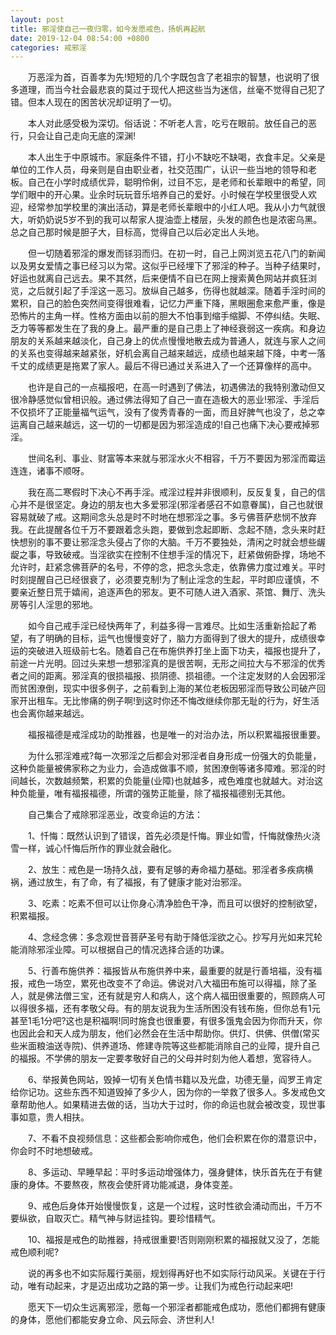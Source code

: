 ```yaml
---
layout: post
title: 邪淫使自己一夜归零，如今发愿戒色，扬帆再起航
date: 2019-12-04 08:54:00 +0800
categories: 戒邪淫
---
```


　　万恶淫为首，百善孝为先!短短的几个字既包含了老祖宗的智慧，也说明了很多道理，而当今社会最悲哀的莫过于现代人把这些当为迷信，丝毫不觉得自己犯了错。但本人现在的困苦状况却证明了一切。
　　本人对此感受极为深切。俗话说：不听老人言，吃亏在眼前。放任自己的恶行，只会让自己走向无底的深渊!
　　本人出生于中原城市。家庭条件不错，打小不缺吃不缺喝，衣食丰足。父亲是单位的工作人员，母亲则是自由职业者，社交范围广，认识一些当地的领导和老板。自己在小学时成绩优异，聪明伶俐，过目不忘，是老师和长辈眼中的希望，同学们眼中的开心果。业余时玩玩音乐培养自己的爱好。小时候在学校里很受人欢迎，经常参加学校里的演出活动，算是老师长辈眼中的小红人吧。我从小力气就很大，听奶奶说5岁不到的我可以帮家人提油壶上楼层，头发的颜色也是浓密乌黑。总之自己那时候是胆子大，目标高，觉得自己以后必定出人头地。
　　但一切随着邪淫的爆发而铩羽而归。在初一时，自己上网浏览五花八门的新闻以及男女爱情之事已经习以为常。这似乎已经埋下了邪淫的种子。当种子结果时，好运也就离自己远去。果不其然，后来便情不自已在网上搜索黄色网站并疯狂浏览，之后就引起了手淫这一恶习。放纵自己越多，伤得也就越深。随着手淫时间的累积，自己的脸色突然间变得很难看，记忆力严重下降，黑眼圈愈来愈严重，像是恐怖片的主角一样。性格方面由以前的胆大不怕事到缩手缩脚、不停纠结。失眠、乏力等等都发生在了我的身上。最严重的是自己患上了神经衰弱这一疾病。和身边朋友的关系越来越淡化，自己身上的优点慢慢地散去成为普通人，就连与家人之间的关系也变得越来越紧张，好机会离自己越来越远，成绩也越来越下降，中考一落千丈的成绩更是拖累了家人。最后不得已通过关系进入了一个还算像样的高中。
　　也许是自己的一点福报吧，在高一时遇到了佛法，初遇佛法的我特别激动但又很冷静感觉似曾相识般。通过佛法得知了自己一直在造极大的恶业!邪淫、手淫后不仅损坏了正能量福气运气，没有了俊秀青春的一面，而且好脾气也没了，总之幸运离自己越来越远，这一切的一切都是因为邪淫造成的!自己也痛下决心要戒掉邪淫。
　　世间名利、事业、财富等本来就与邪淫水火不相容，千万不要因为邪淫而霉运连连，诸事不顺呀。
　　我在高二寒假时下决心不再手淫。戒淫过程并非很顺利，反反复复，自己的信心并不是很坚定。身边的朋友也大多爱邪淫(邪淫者感召不如意眷属)，自己也就很容易就破了戒。这期间念头总是时不时地在想邪淫之事。多亏佛菩萨悲悯不放弃我。在此提醒各位千万不要跟着念头跑，要做到念起即断、念起不随，念头来时赶快想别的事不要让邪淫念头侵占了你的大脑。千万不要独处，清闲之时就会想些龌龊之事，导致破戒。当淫欲实在控制不住想手淫的情况下，赶紧做俯卧撑，场地不允许时，赶紧念佛菩萨的名号，不停的念，把念头念走，依靠佛力度过难关。平时时刻提醒自己已经很衰了，必须要克制!为了制止淫念的生起，平时即应谨慎，不要亲近整日荒于嬉闹，追逐声色的邪友。更不可随人进入酒家、茶馆、舞厅、洗头房等引人淫思的邪地。
　　如今自己戒手淫已经快两年了，利益多得一言难尽。比如生活重新拾起了希望，有了明确的目标，运气也慢慢变好了，脑力方面得到了很大的提升，成绩很幸运的突破进入班级前七名。随着自己在布施供养打坐上面下功夫，福报也提升了，前途一片光明。回过头来想一想邪淫真的是很苦啊，无形之间拉大与不邪淫的优秀者之间的距离。邪淫真的很损福报、损阴德、损祖德。一个注定发财的人会因邪淫而贫困潦倒，现实中很多例子，之前看到上海的某位老板因邪淫而导致公司破产回家开出租车。无比惨痛的例子啊!到这时你还不悔改继续你那无耻的行为，好生活也会离你越来越远。
　　福报福德是戒淫成功的助推器，也是唯一的对治办法，所以积累福报很重要。
　　为什么邪淫难戒?每一次邪淫之后都会对邪淫者自身形成一份强大的负能量，这种负能量被佛家称之为业力，会造成做事不顺，贫困潦倒等诸多障难。邪淫的时间越长，次数越频繁，积累的负能量(业障)也就越多，戒色难度也就越大。对治这种负能量，唯有福报福德，所谓的强势正能量，除了福报福德别无其他。
　　自己集合了戒除邪淫恶业，改变命运的方法：
　　1、忏悔：既然认识到了错误，首先必须是忏悔。罪业如雪，忏悔就像热火浇雪一样，诚心忏悔后所作的罪业就会融化。
　　2、放生：戒色是一场持久战，要有足够的寿命福力基础。邪淫者多疾病横祸，通过放生，有了命，有了福报，有了健康才能对治邪淫。
　　3、吃素：吃素不但可以让你身心清净脸色干净，而且可以很好的控制欲望，积累福报。
　　4、念经念佛：多念观世音菩萨圣号有助于降低淫欲之心。抄写月光如来咒轮能消除邪淫业障。可以根据自己的情况选择合适的功课。
　　5、行善布施供养：福报皆从布施供养中来，最重要的就是行善培福，没有福报，戒色一场空，累死也改变不了命运。佛说对八大福田布施可以得福，除了圣人，就是佛法僧三宝，还有就是穷人和病人，这个病人福田很重要的，照顾病人可以得很多福，还有孝敬父母。有的朋友说我为生活所困没有钱布施，但你总有1元甚至1毛1分吧?这也是积福啊!同时施食也很重要，有很多饿鬼会因为你而升天，你也因此会和天人成为朋友，他们必然会在生活中帮助你。供灯、供佛、供僧(常买些米面粮油送寺院)、供养道场、修建寺院等这些都能消除自己的业障，提升自己的福报。不学佛的朋友一定要孝敬好自己的父母并时刻为他人着想，宽容待人。
　　6、举报黄色网站，毁掉一切有关色情书籍以及光盘，功德无量，阎罗王肯定给你记功。这些东西不知道毁掉了多少人，因为你的一举救了很多人。多发戒色文章帮助他人。如果精进去做的话，当功大于过时，你的命运也就会被改变，现世事事如意，贵人相扶。
　　7、不看不良视频信息：这些都会影响你戒色，他们会积累在你的潜意识中，你会时不时地想破戒。
　　8、多运动、早睡早起：平时多运动增强体力，强身健体，快乐首先在于有健康的身体。不要熬夜，熬夜会使肝肾功能减退，身体变差。
　　9、戒色后身体开始慢慢恢复，这是一个过程，这时性欲会涌动而出，千万不要纵欲，自取灭亡。精气神与财运挂钩。要珍惜精气。
　　10、福报是戒色的助推器，持戒很重要!否则刚刚积累的福报就又没了，怎能戒色顺利呢?
　　说的再多也不如实际履行美丽，规划得再好也不如实际行动风采。关键在于行动，唯有动起来，才是迈出成功之路的第一步。让我们为戒色行动起来吧!
　　愿天下一切众生远离邪淫，愿每一个邪淫者都能戒色成功，愿他们都拥有健康的身体，愿他们都能安身立命、风云际会、济世利人!